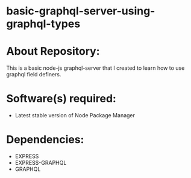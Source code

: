 # basic-graphql-server-using-graphql-types

# About Repository:
This is a basic node-js graphql-server that I created to learn how to use graphql field definers.

# Software(s) required:
* Latest stable version of Node Package Manager

# Dependencies:
* EXPRESS
* EXPRESS-GRAPHQL
* GRAPHQL
